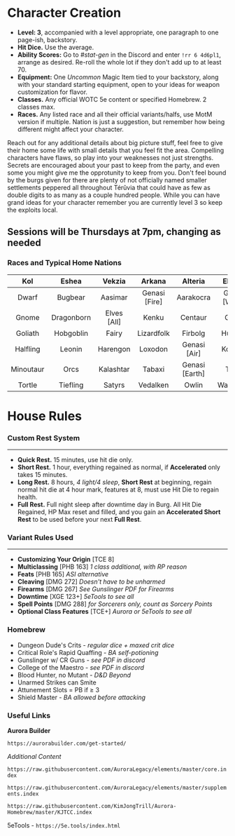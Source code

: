 # Character Creation

* **Level: 3**, accompanied with a level appropriate, one paragraph to one page-ish, backstory.
* **Hit Dice.** Use the average.
* **Ability Scores:** Go to *#stat-gen* in the Discord and enter `!rr 6 4d6pl1`, arrange as desired. Re-roll the whole lot if they don't add up to at least 70.
* **Equipment:** One *Uncommon* Magic Item tied to your backstory, along with your standard starting equipment, open to your ideas for weapon customization for flavor.
* **Classes.** Any official WOTC 5e content or specified Homebrew. 2 classes max.
* **Races.** Any listed race and all their official variants/halfs, use MotM version if multiple. Nation is just a suggestion, but remember how being different might affect your character.

Reach out for any additional details about big picture stuff, feel free to give their home some life with small details that you feel fit the area. Compelling characters have flaws, so play into your weaknesses not just strengths. Secrets are encouraged about your past to keep from the party, and even some you might give me the opprotunity to keep from you. Don't feel bound by the burgs given for there are plenty of not officially named smaller settlements peppered all throughout Térûvia that could have as few as double digits to as many as a couple hundred people. While you can have grand ideas for your character remember you are currently level 3 so keep the exploits local.


## Sessions will be Thursdays at 7pm, changing as needed

### Races and Typical Home Nations

Kol|Eshea|Vekzia|Arkana|Alteria|Ebroria|Charbotia|Modifications|
|:---:|:---:|:---:|:---:|:---:|:---:|:---:|:---:
Dwarf|Bugbear|Aasimar|Genasi [Fire]|Aarakocra|Genasi [Water] | *Devout Religious* |Changeling
Gnome|Dragonborn|Elves [All]|Kenku|Centaur|Grung||Custom
Goliath|Hobgoblin|Fairy|Lizardfolk|Firbolg|Humans|	|Dhampir
Halfling|Leonin|Harengon|Loxodon|Genasi [Air]|Kobolds| |Hexblood
Minoutaur|Orcs|Kalashtar|Tabaxi|Genasi [Earth]|Triton| |Reborn
Tortle|Tiefling|Satyrs|Vedalken|Owlin|Warforged| |Shifter

# House Rules


### Custom Rest System
_____
- **Quick Rest.** 15 minutes, use hit die only.
- **Short Rest.** 1 hour, everything regained as normal, if **Accelerated** only takes 15 minutes.
- **Long Rest.** 8 hours, *4 light/4 sleep*, **Short Rest** at beginning, regain normal hit die at 4 hour mark, features at 8, must use Hit Die to regain health.
- **Full Rest.** Full night sleep after downtime day in Burg. All Hit Die Regained, HP Max reset and filled, and you gain an **Accelerated Short Rest** to be used before your next **Full Rest**.


### Variant Rules Used
___
- **Customizing Your Origin** [TCE 8]
- **Multiclassing** [PHB 163] *1 class additional, with RP reason*
- **Feats** [PHB 165] *ASI alternative*
- **Cleaving** [DMG 272] *Doesn't have to be unharmed*
- **Firearms** [DMG 267] *See Gunslinger PDF for Firearms*
- **Downtime** [XGE 123+] *5eTools to see all*
- **Spell Points** [DMG 288] *for Sorcerers only, count as Sorcery Points*
- **Optional Class Features** [TCE+] *Aurora or 5eTools to see all*

### Homebrew
* Dungeon Dude's Crits - *regular dice + maxed crit dice*
* Critical Role's Rapid Quaffing - *BA self-potioning*
* Gunslinger w/ CR Guns - *see PDF in discord*
* College of the Maestro - *see PDF in discord*
* Blood Hunter, no Mutant - *D&D Beyond*
* Unarmed Strikes can Smite
* Attunement Slots = PB if ≥ 3
* Shield Master - *BA allowed before attacking*


### Useful Links

**Aurora Builder**

`https://aurorabuilder.com/get-started/`

*Additional Content*

`https://raw.githubusercontent.com/AuroraLegacy/elements/master/core.index`

`https://raw.githubusercontent.com/AuroraLegacy/elements/master/supplements.index`

`https://raw.githubusercontent.com/KimJongTrill/Aurora-Homebrew/master/KJTCC.index`

5eTools - `https://5e.tools/index.html`

